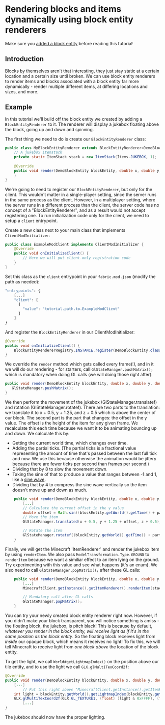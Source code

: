 # Rendering blocks and items dynamically using block entity renderers

Make sure you [added a block entity](../Modding-Tutorials/Blocks-and-Block-Entities/blockentity.md) before
reading this tutorial\!

## Introduction

Blocks by themselves aren't that interesting, they just stay static at a
certain location and a certain size until broken. We can use block
entity renderers to render items and blocks associated with a block
entity far more dynamically - render multiple different items, at
differing locations and sizes, and more.

## Example

In this tutorial we'll build off the block entity we created by adding a
`BlockEntityRenderer` to it. The renderer will display a jukebox
floating above the block, going up and down and spinning.

The first thing we need to do is create our `BlockEntityRenderer` class:

```java
public class MyBlockEntityRenderer extends BlockEntityRenderer<DemoBlockEntity> {
    // A jukebox itemstack
    private static ItemStack stack = new ItemStack(Items.JUKEBOX, 1);
    
    @Override
    public void render(DemoBlockEntity blockEntity, double x, double y, double z, float partialTicks, int destroyStage) {
    }
}
```

We're going to need to register our `BlockEntityRenderer`, but only for
the client. This wouldn't matter in a single-player setting, since the
server runs in the same process as the client. However, in a multiplayer
setting, where the server runs in a different process than the client,
the server code has no concept of a "BlockEntityRenderer", and as a
result would not accept registering one. To run initialization code only
for the client, we need to setup a `client` entrypoint.

Create a new class next to your main class that implements
`ClientModInitializer`:

```java
public class ExampleModClient implements ClientModInitializer {
    @Override
    public void onInitializeClient() {
        // Here we will put client-only registration code
    }
}
```

Set this class as the `client` entrypoint in your `fabric.mod.json`
(modify the path as needed):

```javascript
"entrypoints": {
    [...]
    "client": [
      {
        "value": "tutorial.path.to.ExampleModClient"
      }
    ]
}    
```

And register the `BlockEntityRenderer` in our ClientModInitializer:

```java
@Override
public void onInitializeClient() {
    BlockEntityRendererRegistry.INSTANCE.register(DemoBlockEntity.class, new MyBlockEntityRenderer());
}
```

We override the `render` method which gets called every frame(\!), and
in it we will do our rendering - for starters, call
`GlStateManager.pushMatrix();` which is mandatory when doing GL calls
(we will doing those right after):

```java
public void render(DemoBlockEntity blockEntity, double x, double y, double z, float partialTicks, int destroyStage) {
   GlStateManager.pushMatrix();
}
```

We then perform the movement of the jukebox (GlStateManager.translatef)
and rotation (GlStateManager.rotatef). There are two parts to the
translation: we translate it to x + 0.5, y + 1.25, and z + 0.5 which is
above the center of our block. The second part is the part that changes:
the offset in the y value. The offset is the height of the item for any
given frame. We recalculate this each time because we want it to be
animating bouncing up and down. We calculate this by:

- Getting the current world time, which changes over time.
- Adding the partial ticks. (The partial ticks is a fractional value
  representing the amount of time that's passed between the last full
  tick and now. We use this because otherwise the animation would be
  jittery because there are fewer ticks per second than frames per
  second.)
- Dividing that by 8 to slow the movement down.
- Taking the sine of that to produce a value that ranges between -1
  and 1, like a [sine wave](https://www.electronicshub.org/wp-content/uploads/2015/07/11.jpg).
- Dividing that by 4 to compress the sine wave vertically so the item
  doesn't move up and down as much.

<!-- end list --->

```java
    public void render(DemoBlockEntity blockEntity, double x, double y, double z, float partialTicks, int destroyStage) {
        [...]
        // Calculate the current offset in the y value
        double offset = Math.sin((blockEntity.getWorld().getTime() + partialTicks) / 8.0) / 4.0;
        // Move the item
        GlStateManager.translated(x + 0.5, y + 1.25 + offset, z + 0.5);

        // Rotate the item
        GlStateManager.rotatef((blockEntity.getWorld().getTime() + partialTicks) * 4, 0, 1, 0);
    }
```

Finally, we will get the Minecraft 'ItemRenderer' and render the jukebox
item by using `renderItem`. We also pass
`ModelTransformation.Type.GROUND` to `renderItem` because we want a
similiar effect to an item lying on the ground. Try experimenting with
this value and see what happens (it's an enum). We also need to call
`GlStateManager.popMatrix();` after these GL calls:

```java
    public void render(DemoBlockEntity blockEntity, double x, double y, double z, float partialTicks, int destroyStage) {
        [...]
        MinecraftClient.getInstance().getItemRenderer().renderItem(stack, ModelTransformation.Type.GROUND);

        // Mandatory call after GL calls
        GlStateManager.popMatrix();
    }
```

You can try your newly created block entity renderer right now. However,
if you didn't make your block transparent, you will notice something is
amiss - the floating block, the jukebox, is pitch black\! This is
because by default, *whatever you render in the block entity, will
receive light as if it's in the same position as the block entity*. So
the floating block receives light from *inside* our opaque block, which
means it receives no light\! To fix this, we will tell Minecraft to
receive light from *one block above* the location of the block entity.

To get the light, we call `World#getLightmapIndex()` on the position
above our tile entity, and to use the light we call
`GLX.glMultiTexCoord2f`:

```java
@Override
public void render(DemoBlockEntity blockEntity, double x, double y, double z, float partialTicks, int destroyStage) {
    [...]
        // Put this right above "MinecraftClient.getInstance().getItemRenderer().renderItem(stack, ModelTransformation.Type.GROUND);"
    int light = blockEntity.getWorld().getLightmapIndex(blockEntity.getPos().up(), 0);
    GLX.glMultiTexCoord2f(GLX.GL_TEXTURE1, (float) (light & 0xFFFF), (float) ((light >> 16) & 0xFFFF));
        [...]
}
```

The jukebox should now have the proper lighting.
